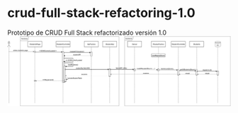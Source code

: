 # crud-full-stack-refactoring-1.0
Prototipo de CRUD Full Stack refactorizado versión 1.0
![Diagrama de secuencia de de la obtención de estudiantes](./uml/diagrama_de_secuencia_refactoring-1.0.png?raw=true "Diagrama de secuencia de de la obtención de estudiantes")